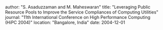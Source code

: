author: "S. Asaduzzaman and M. Maheswaran"
title: "Leveraging Public Resource Pools to Improve the Service Compliances of Computing Utilities"
journal: "11th International Conference on High Performance Computing (HiPC 2004)"
location: "Bangalore, India"
date: 2004-12-01